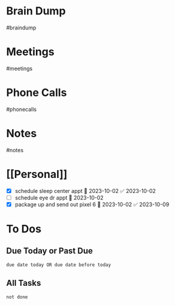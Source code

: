 # Brain Dump
#braindump 

# Meetings
#meetings 
# Phone Calls
#phonecalls 
# Notes
#notes

# [[Personal]]
- [x] schedule sleep center appt 📅 2023-10-02 ✅ 2023-10-02
- [ ] schedule eye dr appt 📅 2023-10-02
- [x] package up and send out pixel 6 📅 2023-10-02 ✅ 2023-10-09

# To Dos
## Due Today or Past Due
```tasks
due date today OR due date before today
```

## All Tasks
```tasks
not done
```